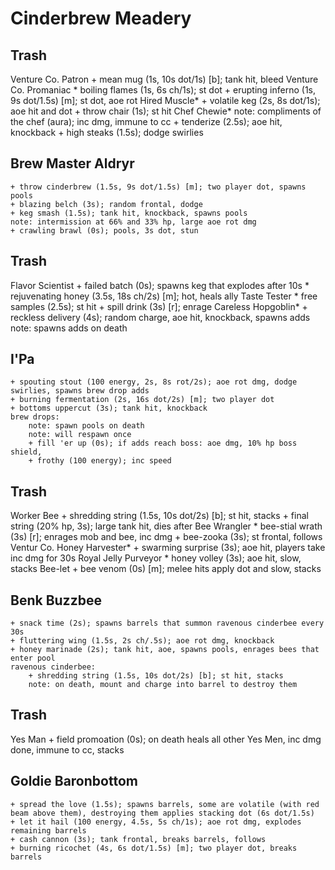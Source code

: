 # Cinderbrew Meadery

## Trash
Venture Co. Patron
    + mean mug (1s, 10s dot/1s) [b]; tank hit, bleed
Venture Co. Promaniac
    * boiling flames (1s, 6s ch/1s); st dot
    + erupting inferno (1s, 9s dot/1.5s) [m]; st dot, aoe rot
Hired Muscle*
    + volatile keg (2s, 8s dot/1s); aoe hit and dot
    + throw chair (1s); st hit
Chef Chewie*
    note: compliments of the chef (aura); inc dmg, immune to cc
    + tenderize (2.5s); aoe hit, knockback
    + high steaks (1.5s); dodge swirlies

## Brew Master Aldryr
    + throw cinderbrew (1.5s, 9s dot/1.5s) [m]; two player dot, spawns pools
    + blazing belch (3s); random frontal, dodge
    + keg smash (1.5s); tank hit, knockback, spawns pools
    note: intermission at 66% and 33% hp, large aoe rot dmg
    + crawling brawl (0s); pools, 3s dot, stun

## Trash
Flavor Scientist
    + failed batch (0s); spawns keg that explodes after 10s
    * rejuvenating honey (3.5s, 18s ch/2s) [m]; hot, heals ally
Taste Tester
    * free samples (2.5s); st hit
    + spill drink (3s) [r]; enrage
Careless Hopgoblin*
    + reckless delivery (4s); random charge, aoe hit, knockback, spawns adds
    note: spawns adds on death

## I'Pa
    + spouting stout (100 energy, 2s, 8s rot/2s); aoe rot dmg, dodge swirlies, spawns brew drop adds
    + burning fermentation (2s, 16s dot/2s) [m]; two player dot
    + bottoms uppercut (3s); tank hit, knockback
    brew drops:
        note: spawn pools on death
        note: will respawn once
        + fill 'er up (0s); if adds reach boss: aoe dmg, 10% hp boss shield,
        + frothy (100 energy); inc speed

## Trash
Worker Bee
    + shredding string (1.5s, 10s dot/2s) [b]; st hit, stacks
    + final string (20% hp, 3s); large tank hit, dies after
Bee Wrangler
    * bee-stial wrath (3s) [r]; enrages mob and bee, inc dmg
    + bee-zooka (3s); st frontal, follows
Ventur Co. Honey Harvester*
    + swarming surprise (3s); aoe hit, players take inc dmg for 30s
Royal Jelly Purveyor
    * honey volley (3s); aoe hit, slow, stacks
Bee-let
    + bee venom (0s) [m]; melee hits apply dot and slow, stacks

## Benk Buzzbee
    + snack time (2s); spawns barrels that summon ravenous cinderbee every 30s
    + fluttering wing (1.5s, 2s ch/.5s); aoe rot dmg, knockback
    + honey marinade (2s); tank hit, aoe, spawns pools, enrages bees that enter pool
    ravenous cinderbee:
        + shredding string (1.5s, 10s dot/2s) [b]; st hit, stacks
        note: on death, mount and charge into barrel to destroy them

## Trash
Yes Man
    + field promoation (0s); on death heals all other Yes Men, inc dmg done, immune to cc, stacks

## Goldie Baronbottom
    + spread the love (1.5s); spawns barrels, some are volatile (with red beam above them), destroying them applies stacking dot (6s dot/1.5s)
    + let it hail (100 energy, 4.5s, 5s ch/1s); aoe rot dmg, explodes remaining barrels
    + cash cannon (3s); tank frontal, breaks barrels, follows
    + burning ricochet (4s, 6s dot/1.5s) [m]; two player dot, breaks barrels
